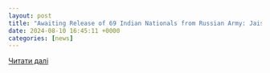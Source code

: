 ```yaml
---
layout: post
title: "Awaiting Release of 69 Indian Nationals from Russian Army: Jaishankar in LS - News18"
date: 2024-08-10 16:45:11 +0000
categories: [news]
---
```


[Читати далі](https://www.news18.com/india/awaiting-release-of-69-indian-nationals-from-russian-army-jaishankar-in-ls-9010127.html)
